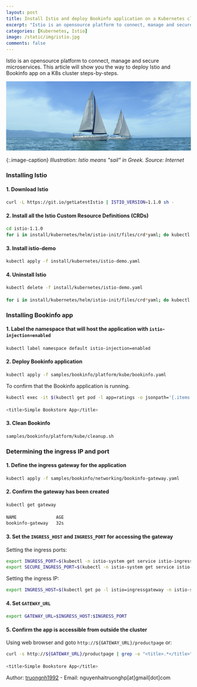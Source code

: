 ```yaml
---
layout: post
title: Install Istio and deploy Bookinfo application on a Kubernetes cluster
excerpt: "Istio is an opensource platform to connect, manage and secure microservices. This article will show you the way to deploy Istio and Bookinfo on a K8s cluster steps-by-steps."
categories: [Kubernetes, Istio]
image: /static/img/istio.jpg
comments: false
---
```


Istio is an opensource platform to connect, manage and secure microservices. This article will show you the way to deploy Istio and Bookinfo app on a K8s cluster steps-by-steps.

![istio](/static/img/istio.jpg)

{:.image-caption}
*Illustration: Istio means "sail" in Greek. Source: Internet*

### Installing Istio

#### 1. Download Istio
```sh
curl -L https://git.io/getLatestIstio | ISTIO_VERSION=1.1.0 sh -
```
#### 2. Install all the Istio Custom Resource Definitions (CRDs)
```sh
cd istio-1.1.0
for i in install/kubernetes/helm/istio-init/files/crd*yaml; do kubectl apply -f $i; done
```

#### 3. Install istio-demo
```sh
kubectl apply -f install/kubernetes/istio-demo.yaml
```


#### 4. Uninstall Istio

```sh
kubectl delete -f install/kubernetes/istio-demo.yaml

for i in install/kubernetes/helm/istio-init/files/crd*yaml; do kubectl delete -f $i; done
```

### Installing Bookinfo app

#### 1. Label the namespace that will host the application with `istio-injection=enabled`
```sh
kubectl label namespace default istio-injection=enabled
```

#### 2. Deploy Bookinfo application
```sh
kubectl apply -f samples/bookinfo/platform/kube/bookinfo.yaml
```

To confirm that the Bookinfo application is running.
```sh
kubectl exec -it $(kubectl get pod -l app=ratings -o jsonpath='{.items[0].metadata.name}') -c ratings -- curl productpage:9080/productpage | grep -o "<title>.*</title>"

<title>Simple Bookstore App</title>
```

#### 3. Clean Bookinfo
```sh
samples/bookinfo/platform/kube/cleanup.sh
```

### Determining the ingress IP and port

#### 1. Define the ingress gateway for the application
```sh
kubectl apply -f samples/bookinfo/networking/bookinfo-gateway.yaml
```

#### 2. Confirm the gateway has been created
```sh
kubectl get gateway

NAME               AGE
bookinfo-gateway   32s
```

#### 3. Set the `INGRESS_HOST` and `INGRESS_PORT` for accessing the gateway

Setting the ingress ports:
```sh
export INGRESS_PORT=$(kubectl -n istio-system get service istio-ingressgateway -o jsonpath='{.spec.ports[?(@.name=="http2")].nodePort}')
export SECURE_INGRESS_PORT=$(kubectl -n istio-system get service istio-ingressgateway -o jsonpath='{.spec.ports[?(@.name=="https")].nodePort}')
```

Setting the ingress IP:
```sh
export INGRESS_HOST=$(kubectl get po -l istio=ingressgateway -n istio-system -o jsonpath='{.items[0].status.hostIP}')
```

#### 4. Set `GATEWAY_URL`
```sh
export GATEWAY_URL=$INGRESS_HOST:$INGRESS_PORT
```

#### 5. Confirm the app is accessible from outside the cluster
Using web browser and goto `http://${GATEWAY_URL}/productpage` or:
```sh
curl -s http://${GATEWAY_URL}/productpage | grep -o "<title>.*</title>"

<title>Simple Bookstore App</title>
```



Author: [truongnh1992](https://github.com/truongnh1992) - Email: nguyenhaitruonghp[at]gmail[dot]com
